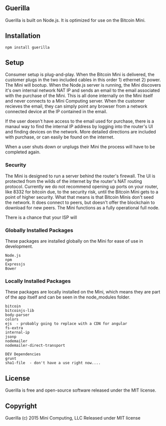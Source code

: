 ## Guerilla

Guerilla is built on Node.js. It is optimized for use on the Bitcoin Mini.

## Installation

`npm install guerilla`

## Setup

Consumer setup is plug-and-play. When the Bitcoin Mini is delivered, the customer plugs in the two included cables in this order 1) ethernet 2) power. The Mini will bootup. When the Node.js server is running, the Mini discovers it's own internal network NAT IP and sends an email to the email associated with the purchase of the Mini. This is all done internally on the Mini itself and never connects to a Mini Computing server. When the customer recieves the email, they can simply point any browser from a network connected device at the IP contained in the email.

If the user doesn't have access to the email used for purchase, there is a manaul way to find the internal IP address by logging into the router's UI and finding devices on the network. More detailed directions are included with purchase, or can easily be found on the internet.

When a user shuts down or unplugs their Mini the process will have to be completed again.

### Security

The Mini is designed to run a server behind the router's firewall. The UI is protected from the wilds of the internet by the router's NAT routing protocol. Currently we do not recommend opening up ports on your router, like 8332 for bitcoin due, to the security risk, until the Bitcoin Mini gets to a point of higher security. What that means is that Bitcoin Minis don't seed the network. It does connect to peers, but doesn't offer the blockchain to download for new peers. The Mini functions as a fully operational full node.

There is a chance that your ISP will 

### Globally Installed Packages

These packages are installed globally on the Mini for ease of use in development.

	Node.js
	npm
	Expressjs
	Bower

### Locally Installed Packages

These packages are locally installed on the Mini, which means they are part of the app itself and can be seen in the node_modules folder.

	bitcoin
	bitcoinjs-lib
	body-parser
	colors
	ejs  - probably going to replace with a CDN for angular
	fs-extra
	internal-ip
	jsonp
	nodemailer
	nodemailer-direct-transport

	DEV Dependencies
	grunt
	sha1-file  - don't have a use right now....

## License

Guerilla is free and open-source software released under the MIT license.

## Copyright

Guerilla (c) 2015 Mini Computing, LLC 
Released under MIT license
